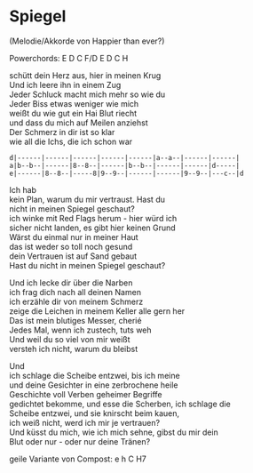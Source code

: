 # Spiegel

(Melodie/Akkorde von Happier than ever?)

Powerchords: E D C F/D E D C H

schütt dein Herz aus, hier in meinen Krug  
Und ich leere ihn in einem Zug  
Jeder Schluck macht mich mehr so wie du  
Jeder Biss etwas weniger wie mich  
weißt du wie gut ein Hai Blut riecht  
und dass du mich auf Meilen anziehst  
Der Schmerz in dir ist so klar  
wie all die Ichs, die ich schon war

```
d|------|------|------|------|------|a--a--|------|------|
a|b--b--|------|8--8--|------|b--b--|------|------|d-----|
e|------|8--8--|-----8|9--9--|------|------|9--9--|---c--|d
```

Ich hab  
kein Plan, warum du mir vertraust. Hast du  
nicht in meinen Spiegel geschaut?  
ich winke mit Red Flags herum - hier würd ich  
sicher nicht landen, es gibt hier keinen Grund  
Wärst du einmal nur in meiner Haut  
das ist weder so toll noch gesund  
dein Vertrauen ist auf Sand gebaut  
Hast du nicht in meinen Spiegel geschaut?


Und ich lecke dir über die Narben  
ich frag dich nach all deinen Namen  
ich erzähle dir von meinem Schmerz  
zeige die Leichen in meinem Keller alle gern her  
Das ist mein blutiges Messer, cherié  
Jedes Mal, wenn ich zustech, tuts weh  
Und weil du so viel von mir weißt  
versteh ich nicht, warum du bleibst  


Und  
ich schlage die Scheibe entzwei, bis ich meine  
und deine Gesichter in eine zerbrochene heile  
Geschichte voll Verben geheimer Begriffe  
gedichtet bekomme, und esse die Scherben, ich schlage die  
Scheibe entzwei, und sie knirscht beim kauen,  
ich weiß nicht, werd ich mir je vertrauen?  
Und küsst du mich, wie ich mich sehne, gibst du mir dein  
Blut oder nur - oder nur deine Tränen?

geile Variante von Compost: e h C H7
